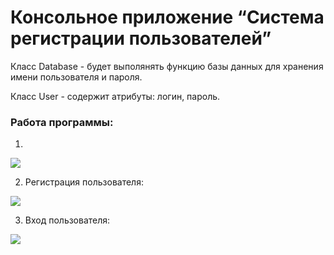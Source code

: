 # Консольное приложение “Система регистрации пользователей”
Класс Database - будет выполянять функцию базы данных для хранения имени пользователя и пароля.


Класс User - содержит атрибуты: логин, пароль.

### Работа программы:
1)

<img src="https://github.com/KatKabaev/URS-/blob/main/images/img1.png">


2) Регистрация пользователя:
<img src="https://github.com/KatKabaev/URS-/blob/main/images/img2.png">

3) Вход пользователя:
<img src="https://github.com/KatKabaev/URS-/blob/main/images/img3.png">
